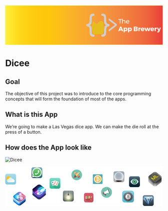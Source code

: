 ![App Brewery Banner](Documentation/AppBreweryBanner.png)

# Dicee

## Goal

The objective of this project was to introduce to the core programming concepts that will form the foundation of most of the apps. 

## What is this App

We’re going to make a Las Vegas dice app. We can make the die roll at the press of a button.

## How does the App look like

![Dicee](https://user-images.githubusercontent.com/41816749/121596279-dd16e800-ca5c-11eb-99cd-8b35878a9bf4.png)


![End Banner](Documentation/readme-end-banner.png)

